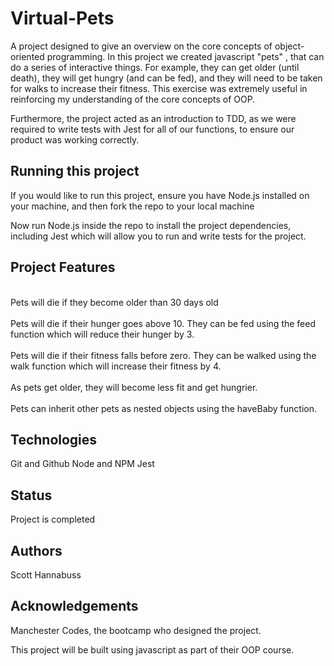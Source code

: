 <h1> Virtual-Pets </h1>

A project designed to give an overview on the core concepts of object-oriented programming. In this project we created javascript "pets" , that can do a series of interactive things. For example, they can get older (until death), they will get hungry (and can be fed), and they will need to be taken for walks to increase their fitness. This exercise was extremely useful in reinforcing my understanding of the core concepts of OOP. 

Furthermore, the project acted as an introduction to TDD, as we were required to write tests with Jest for all of our functions, to ensure our product was working correctly. 

<h2> Running this project </h2>

If you would like to run this project, ensure you have Node.js installed on your machine, and then fork the repo to your local machine 

Now run Node.js inside the repo to install the project dependencies, including Jest which will allow you to run and write tests for the project. 

<h2> Project Features </h2>

<br>Pets will die if they become older than 30 days old</br>
<br>Pets will die if their hunger goes above 10. They can be fed using the feed function which will reduce their hunger by 3.</br>
<br>Pets will die if their fitness falls before zero. They can be walked using the walk function which will increase their fitness by 4.</br>
<br>As pets get older, they will become less fit and get hungrier.</br>
<br>Pets can inherit other pets as nested objects using the haveBaby function.</br>

<h2> Technologies </h2>

Git and Github
Node and NPM 
Jest

<h2> Status </h2>

Project is completed

<h2>Authors</h2>

Scott Hannabuss

<h2> Acknowledgements </h2>

Manchester Codes, the bootcamp who designed the project. 

This project will be built using javascript as part of their OOP course. 





